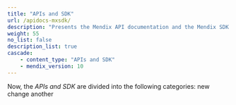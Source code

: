 ```yaml
---
title: "APIs and SDK"
url: /apidocs-mxsdk/
description: "Presents the Mendix API documentation and the Mendix SDK documentation."
weight: 55
no_list: false
description_list: true
cascade:
    - content_type: "APIs and SDK"
    - mendix_version: 10
---
```


Now, the *APIs and SDK* are divided into the following categories:
new change another